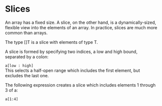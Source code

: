 # Slices
An array has a fixed size. A slice, on the other hand, is a dynamically-sized, flexible view into the elements of an array. In practice, slices are much more common than arrays.

The type []T is a slice with elements of type T.

A slice is formed by specifying two indices, a low and high bound, separated by a colon:

```a[low : high]```\
This selects a half-open range which includes the first element, but excludes the last one.

The following expression creates a slice which includes elements 1 through 3 of a:

```a[1:4]```